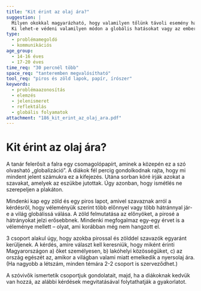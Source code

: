 ```yaml
---
title: "Kit érint az olaj ára?"
suggestion: | 
  Milyen okokkal magyarázható, hogy valamilyen tőlünk távoli esemény hatással lehet a mi legközvetlenebb hétköznapjainkra? 
  Ki lehet-e védeni valamilyen módon a globális hatásokat vagy az ember teljesen kiszolgáltatott nekik?
type:
  - problémamegoldó
  - kommunikációs
age_group:
  - 14-16 éves
  - 17-20 éves
time_req: "30 percnél több"
space_req: "tanteremben megvalósítható"
tool_req: "piros és zöld lapok, papír, írószer"
keywords: 
  - problémaazonosítás
  - elemzés
  - jelenismeret
  - reflektálás
  - globális folyamatok
attachment: "186_kit_erint_az_olaj_ara.pdf"
---
```


# Kit érint az olaj ára?

A tanár felerősít a falra egy csomagolópapírt, aminek a közepén ez a szó olvasható „globalizáció”. A diákok fél percig gondolkodnak rajta, hogy mi mindent jelent számukra ez a kifejezés. Utána sorban köré írják azokat a szavakat, amelyek az eszükbe jutottak. Úgy azonban, hogy ismétlés ne szerepeljen a plakáton.

Mindenki kap egy zöld és egy piros lapot, amivel szavaznak arról a kérdésről, hogy véleményük szerint több előnnyel vagy több hátránnyal jár-e a világ globálissá válása. A zöld felmutatása az előnyöket, a pirosé a hátrányokat jelzi erősebbnek. Mindenki megfogalmaz egy-egy érvet is a véleménye mellett – olyat, ami korábban még nem hangzott el.

3 csoport alakul úgy, hogy azokba pirossal és zölddel szavazók egyaránt kerüljenek. A kérdés, amire választ kell keresniük, hogy miként érinti Magyarországon a) őket személyesen, b) lakóhelyi közösségüket, c) az ország egészét az, amikor a világban valami miatt emelkedik a nyersolaj ára. (Ha nagyobb a létszám, minden témára 2-2 csoport is szerveződhet.)

A szóvivők ismertetik csoportjuk gondolatait, majd, ha a diákoknak kedvük van hozzá, az alábbi kérdések megvitatásával folytathatják a gyakorlatot.
  
  
